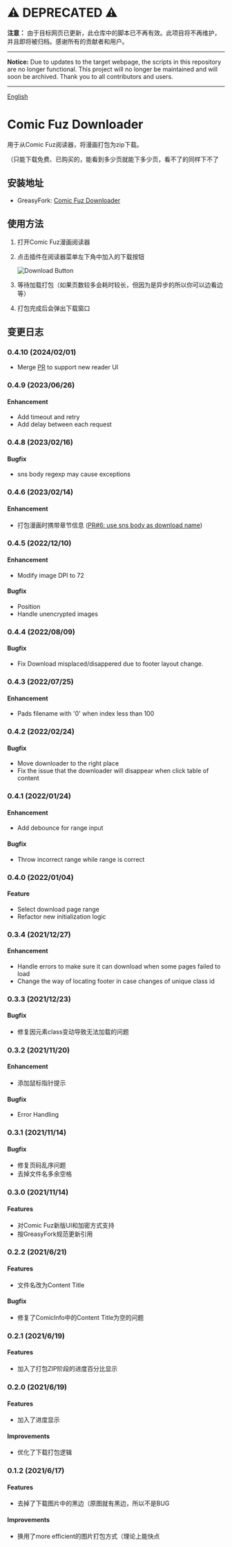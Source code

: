 # ⚠️ DEPRECATED ⚠️

**注意：** 由于目标网页已更新，此仓库中的脚本已不再有效。此项目将不再维护，并且即将被归档。感谢所有的贡献者和用户。

---

**Notice:** Due to updates to the target webpage, the scripts in this repository are no longer functional. This project will no longer be maintained and will soon be archived. Thank you to all contributors and users.

---


[English](./README_en.md)

# Comic Fuz Downloader

用于从Comic Fuz阅读器，将漫画打包为zip下载。

（只能下载免费、已购买的，能看到多少页就能下多少页，看不了的同样下不了

## 安装地址

- GreasyFork: [Comic Fuz Downloader](https://greasyfork.org/scripts/428281)

## 使用方法

1. 打开Comic Fuz漫画阅读器
2. 点击插件在阅读器菜单左下角中加入的下载按钮

   ![Download Button](https://circleliu.github.io/Comic-Fuz-Downloader/imgs/download.png)
3. 等待加载打包（如果页数较多会耗时较长，但因为是异步的所以你可以边看边等）
4. 打包完成后会弹出下载窗口

## 变更日志

### 0.4.10 (2024/02/01)

- Merge [PR](https://github.com/CircleLiu/Comic-Fuz-Downloader/pull/11) to support new reader UI

### 0.4.9 (2023/06/26)

#### Enhancement

- Add timeout and retry
- Add delay between each request

### 0.4.8 (2023/02/16)

#### Bugfix

- sns body regexp may cause exceptions

### 0.4.6 (2023/02/14)

#### Enhancement

- 打包漫画时携带章节信息 ([PR#6: use sns body as download name](https://github.com/CircleLiu/Comic-Fuz-Downloader/pull/6))

### 0.4.5 (2022/12/10)

#### Enhancement

- Modify image DPI to 72

#### Bugfix

- Position
- Handle unencrypted images

### 0.4.4 (2022/08/09)

#### Bugfix

- Fix Download misplaced/disappered due to footer layout change.

### 0.4.3 (2022/07/25)

#### Enhancement

- Pads filename with '0' when index less than 100

### 0.4.2 (2022/02/24)

#### Bugfix

- Move downloader to the right place
- Fix the issue that the downloader will disappear when click table of content

### 0.4.1 (2022/01/24)

#### Enhancement

- Add debounce for range input

#### Bugfix

- Throw incorrect range while range is correct

### 0.4.0 (2022/01/04)

#### Feature

- Select download page range
- Refactor new initialization logic

### 0.3.4 (2021/12/27)

#### Enhancement

- Handle errors to make sure it can download when some pages failed to load
- Change the way of locating footer in case changes of unique class id

### 0.3.3 (2021/12/23)

#### Bugfix

- 修复因元素class变动导致无法加载的问题

### 0.3.2 (2021/11/20)

#### Enhancement

- 添加鼠标指针提示

#### Bugfix

- Error Handling

### 0.3.1 (2021/11/14)

#### Bugfix

- 修复页码乱序问题
- 去掉文件名多余空格

### 0.3.0 (2021/11/14)

#### Features

- 对Comic Fuz新版UI和加密方式支持
- 按GreasyFork规范更新引用

### 0.2.2 (2021/6/21)

#### Features

- 文件名改为Content Title

#### Bugfix

- 修复了ComicInfo中的Content Title为空的问题

### 0.2.1 (2021/6/19)

#### Features

- 加入了打包ZIP阶段的进度百分比显示

### 0.2.0 (2021/6/19)

#### Features

- 加入了进度显示

#### Improvements

- 优化了下载打包逻辑

### 0.1.2 (2021/6/17)

#### Features

- 去掉了下载图片中的黑边（原图就有黑边，所以不是BUG

#### Improvements

- 换用了more efficient的图片打包方式（理论上能快点
